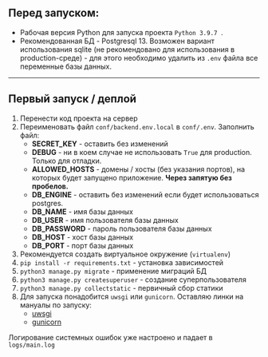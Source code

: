 ## Перед запуском:
- Рабочая версия Python для запуска проекта `Python 3.9.7
`.
- Рекомендованная БД - Postgresql 13. Возможен вариант использования sqlite (не рекомендовано для использования в production-среде) - для этого необходимо удалить из `.env` файла все переменные базы данных. 

___
## Первый запуск / деплой
1. Перенести код проекта на сервер
2. Переименовать файл `conf/backend.env.local` в `conf/.env`. Заполнить файл:
   - **SECRET_KEY** - оставить без изменений
   - **DEBUG** - ни в коем случае не использовать `True` для production. Только для отладки.
   - **ALLOWED_HOSTS** - домены / хосты (без указания портов), на которых будет запущено приложение. **Через запятую без пробелов.**
   - **DB_ENGINE** - оставить без изменений если будет использоваться postgres.
   - **DB_NAME** - имя базы данных
   - **DB_USER** - имя пользователя базы данных
   - **DB_PASSWORD** - пароль пользователя базы данных
   - **DB_HOST** - хост базы данных
   - **DB_PORT** - порт базы данных
3. Рекомендуется создать виртуальное окружение (`virtualenv`)
4. `pip install -r requirements.txt` - установка зависимостей
5. `python3 manage.py migrate` - применение миграций БД
6. `python3 manage.py createsuperuser` - создание суперпользователя
7. `python3 manage.py collectstatic` - первичный сбор статики
8. Для запуска понадобится `uwsgi` или `gunicorn`. Оставляю линки на мануалы по запуску:
   - [uwsgi](https://www.digitalocean.com/community/tutorials/how-to-serve-django-applications-with-uwsgi-and-nginx-on-ubuntu-16-04)
   - [gunicorn](https://www.digitalocean.com/community/tutorials/how-to-set-up-django-with-postgres-nginx-and-gunicorn-on-ubuntu-16-04)

Логирование системных ошибок уже настроено и падает в `logs/main.log`